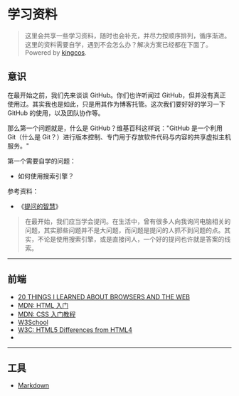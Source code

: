 # 学习资料

> 这里会共享一些学习资料，随时也会补充，并尽力按顺序排列，循序渐进。<br/>
这里的资料需要自学，遇到不会怎么办？解决方案已经都在下面了。<br/>
Powered by [kingcos](http://maimieng.com).

## 意识

在最开始之前，我们先来谈谈 GitHub。你们也许听闻过 GitHub，但并没有真正使用过。其实我也是如此，只是用其作为博客托管。这次我们要好好的学习一下 GitHub 的使用，以及团队协作等。

那么第一个问题就是，什么是 GitHub？维基百科这样说："GitHub 是一个利用 Git（什么是 Git？）进行版本控制、专门用于存放软件代码与内容的共享虚拟主机服务。"

第一个需要自学的问题：

- 如何使用搜索引擎？

参考资料：

- 《[提问的智慧](http://bbs.csdn.net/smart_questions)》

> 在最开始，我们应当学会提问。在生活中，曾有很多人向我询问电脑相关的问题，其实那些问题并不是大问题，而问题是提问的人抓不到问题的点。其实，不论是使用搜索引擎，或是直接问人，一个好的提问也许就是答案的线索。

---

## 前端

- [20 THINGS I LEARNED ABOUT BROWSERS AND THE WEB](http://www.20thingsilearned.com/zh-CN/home)
- [MDN: HTML 入门](https://developer.mozilla.org/zh-CN/docs/Web/HTML/Introduction)
- [MDN: CSS 入门教程](https://developer.mozilla.org/zh-CN/docs/Web/Guide/CSS/Getting_started)
- [W3School](http://w3school.com.cn/h.asp)
- [W3C: HTML5 Differences from HTML4](http://www.w3.org/TR/html5-diff/)
- []()


---

## 工具

- [Markdown]()
